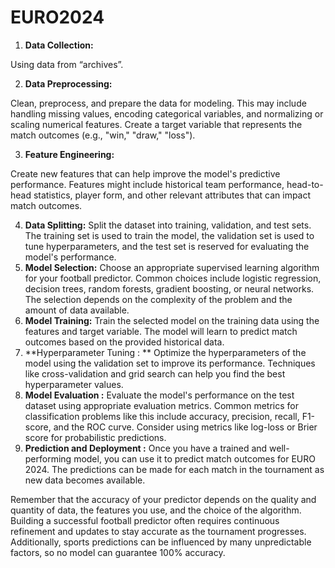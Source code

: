 # EURO2024

1. **Data Collection:**

Using data from “archives”.

2. **Data Preprocessing:**

Clean, preprocess, and prepare the data for modeling. This may include handling missing values, encoding categorical variables, and normalizing or scaling numerical features. Create a target variable that represents the match outcomes (e.g., "win," "draw," "loss").

3. **Feature Engineering:**

Create new features that can help improve the model's predictive performance. Features might include historical team performance, head-to-head statistics, player form, and other relevant attributes that can impact match outcomes.

4. **Data Splitting:**
   Split the dataset into training, validation, and test sets. The training set is used to train the model, the validation set is used to tune hyperparameters, and the test set is reserved for evaluating the model's performance.
5. **Model Selection:**
   Choose an appropriate supervised learning algorithm for your football predictor. Common choices include logistic regression, decision trees, random forests, gradient boosting, or neural networks. The selection depends on the complexity of the problem and the amount of data available.
6. **Model Training:**
   Train the selected model on the training data using the features and target variable. The model will learn to predict match outcomes based on the provided historical data.
7. **Hyperparameter Tuning : **
Optimize the hyperparameters of the model using the validation set to improve its performance. Techniques like cross-validation and grid search can help you find the best hyperparameter values.
8. **Model Evaluation :**
   Evaluate the model's performance on the test dataset using appropriate evaluation metrics. Common metrics for classification problems like this include accuracy, precision, recall, F1-score, and the ROC curve. Consider using metrics like log-loss or Brier score for probabilistic predictions.
9. **Prediction and Deployment :**
  Once you have a trained and well-performing model, you can use it to predict match outcomes for EURO 2024. The predictions can be made for each match in the tournament as new data becomes available.

Remember that the accuracy of your predictor depends on the quality and quantity of data, the features you use, and the choice of the algorithm. Building a successful football predictor often requires continuous refinement and updates to stay accurate as the tournament progresses. Additionally, sports predictions can be influenced by many unpredictable factors, so no model can guarantee 100% accuracy.




